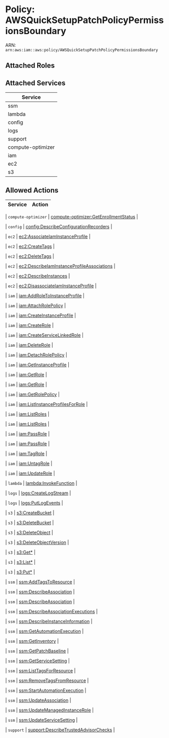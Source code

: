 # Policy: AWSQuickSetupPatchPolicyPermissionsBoundary

ARN: `arn:aws:iam::aws:policy/AWSQuickSetupPatchPolicyPermissionsBoundary`

## Attached Roles

## Attached Services

| Service |
|---------|
| ssm |
| lambda |
| config |
| logs |
| support |
| compute-optimizer |
| iam |
| ec2 |
| s3 |

## Allowed Actions

| Service | Action |
|:-------:|--------|

| `compute-optimizer` | [compute-optimizer:GetEnrollmentStatus](../actions.md#compute-optimizer:getenrollmentstatus) |

| `config` | [config:DescribeConfigurationRecorders](../actions.md#config:describeconfigurationrecorders) |

| `ec2` | [ec2:AssociateIamInstanceProfile](../actions.md#ec2:associateiaminstanceprofile) |

| `ec2` | [ec2:CreateTags](../actions.md#ec2:createtags) |

| `ec2` | [ec2:DeleteTags](../actions.md#ec2:deletetags) |

| `ec2` | [ec2:DescribeIamInstanceProfileAssociations](../actions.md#ec2:describeiaminstanceprofileassociations) |

| `ec2` | [ec2:DescribeInstances](../actions.md#ec2:describeinstances) |

| `ec2` | [ec2:DisassociateIamInstanceProfile](../actions.md#ec2:disassociateiaminstanceprofile) |

| `iam` | [iam:AddRoleToInstanceProfile](../actions.md#iam:addroletoinstanceprofile) |

| `iam` | [iam:AttachRolePolicy](../actions.md#iam:attachrolepolicy) |

| `iam` | [iam:CreateInstanceProfile](../actions.md#iam:createinstanceprofile) |

| `iam` | [iam:CreateRole](../actions.md#iam:createrole) |

| `iam` | [iam:CreateServiceLinkedRole](../actions.md#iam:createservicelinkedrole) |

| `iam` | [iam:DeleteRole](../actions.md#iam:deleterole) |

| `iam` | [iam:DetachRolePolicy](../actions.md#iam:detachrolepolicy) |

| `iam` | [iam:GetInstanceProfile](../actions.md#iam:getinstanceprofile) |

| `iam` | [iam:GetRole](../actions.md#iam:getrole) |

| `iam` | [iam:GetRole](../actions.md#iam:getrole) |

| `iam` | [iam:GetRolePolicy](../actions.md#iam:getrolepolicy) |

| `iam` | [iam:ListInstanceProfilesForRole](../actions.md#iam:listinstanceprofilesforrole) |

| `iam` | [iam:ListRoles](../actions.md#iam:listroles) |

| `iam` | [iam:ListRoles](../actions.md#iam:listroles) |

| `iam` | [iam:PassRole](../actions.md#iam:passrole) |

| `iam` | [iam:PassRole](../actions.md#iam:passrole) |

| `iam` | [iam:TagRole](../actions.md#iam:tagrole) |

| `iam` | [iam:UntagRole](../actions.md#iam:untagrole) |

| `iam` | [iam:UpdateRole](../actions.md#iam:updaterole) |

| `lambda` | [lambda:InvokeFunction](../actions.md#lambda:invokefunction) |

| `logs` | [logs:CreateLogStream](../actions.md#logs:createlogstream) |

| `logs` | [logs:PutLogEvents](../actions.md#logs:putlogevents) |

| `s3` | [s3:CreateBucket](../actions.md#s3:createbucket) |

| `s3` | [s3:DeleteBucket](../actions.md#s3:deletebucket) |

| `s3` | [s3:DeleteObject](../actions.md#s3:deleteobject) |

| `s3` | [s3:DeleteObjectVersion](../actions.md#s3:deleteobjectversion) |

| `s3` | [s3:Get*](../actions.md#s3:getall) |

| `s3` | [s3:List*](../actions.md#s3:listall) |

| `s3` | [s3:Put*](../actions.md#s3:putall) |

| `ssm` | [ssm:AddTagsToResource](../actions.md#ssm:addtagstoresource) |

| `ssm` | [ssm:DescribeAssociation](../actions.md#ssm:describeassociation) |

| `ssm` | [ssm:DescribeAssociation](../actions.md#ssm:describeassociation) |

| `ssm` | [ssm:DescribeAssociationExecutions](../actions.md#ssm:describeassociationexecutions) |

| `ssm` | [ssm:DescribeInstanceInformation](../actions.md#ssm:describeinstanceinformation) |

| `ssm` | [ssm:GetAutomationExecution](../actions.md#ssm:getautomationexecution) |

| `ssm` | [ssm:GetInventory](../actions.md#ssm:getinventory) |

| `ssm` | [ssm:GetPatchBaseline](../actions.md#ssm:getpatchbaseline) |

| `ssm` | [ssm:GetServiceSetting](../actions.md#ssm:getservicesetting) |

| `ssm` | [ssm:ListTagsForResource](../actions.md#ssm:listtagsforresource) |

| `ssm` | [ssm:RemoveTagsFromResource](../actions.md#ssm:removetagsfromresource) |

| `ssm` | [ssm:StartAutomationExecution](../actions.md#ssm:startautomationexecution) |

| `ssm` | [ssm:UpdateAssociation](../actions.md#ssm:updateassociation) |

| `ssm` | [ssm:UpdateManagedInstanceRole](../actions.md#ssm:updatemanagedinstancerole) |

| `ssm` | [ssm:UpdateServiceSetting](../actions.md#ssm:updateservicesetting) |

| `support` | [support:DescribeTrustedAdvisorChecks](../actions.md#support:describetrustedadvisorchecks) |
